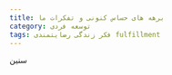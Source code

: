 ```yaml
---
title: برهه های حساس کنونی و تفکرات ما
category: توسعه فردی
tags: فکر زندگی رضایتمندی fulfillment 
---
```


سنین
